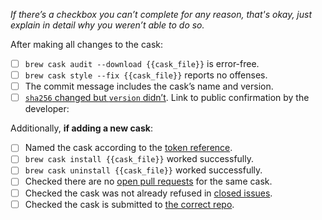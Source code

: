 *If there’s a checkbox you can’t complete for any reason, that's okay, just explain in detail why you weren’t able to do so.*

After making all changes to the cask:

- [ ] `brew cask audit --download {{cask_file}}` is error-free.
- [ ] `brew cask style --fix {{cask_file}}` reports no offenses.
- [ ] The commit message includes the cask’s name and version.
- [ ] [`sha256` changed but `version` didn’t][version-checksum]. Link to public confirmation by the developer:

Additionally, **if adding a new cask**:

- [ ] Named the cask according to the [token reference].
- [ ] `brew cask install {{cask_file}}` worked successfully.
- [ ] `brew cask uninstall {{cask_file}}` worked successfully.
- [ ] Checked there are no [open pull requests] for the same cask.
- [ ] Checked the cask was not already refused in [closed issues].
- [ ] Checked the cask is submitted to [the correct repo].

[token reference]: https://github.com/caskroom/homebrew-cask/blob/master/doc/cask_language_reference/token_reference.md
[open pull requests]: https://github.com/caskroom/homebrew-cask/pulls
[closed issues]: https://github.com/caskroom/homebrew-cask/issues?q=is%3Aissue+is%3Aclosed
[the correct repo]: https://github.com/caskroom/homebrew-cask/blob/master/doc/development/adding_a_cask.md#finding-a-home-for-your-cask
[version-checksum]: https://github.com/caskroom/homebrew-cask/blob/master/doc/cask_language_reference/stanzas/sha256.md#updating-the-sha256
